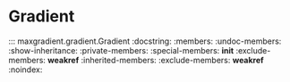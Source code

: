 # Gradient

::: maxgradient.gradient.Gradient
    :docstring:
    :members:
    :undoc-members:
    :show-inheritance:
    :private-members:
    :special-members: __init__
    :exclude-members: __weakref__
    :inherited-members:
    :exclude-members: __weakref__
    :noindex:

